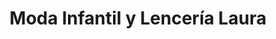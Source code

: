 ---
title: "Moda Infantil y Lencería Laura"
url: /atarfe/moda-infantil-y-lenceria-laura/
shop: ropa
---